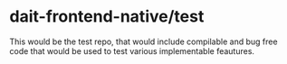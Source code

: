 # dait-frontend-native/test
This would be the test repo, that would include compilable and bug free code that would be used to test various implementable feautures.
